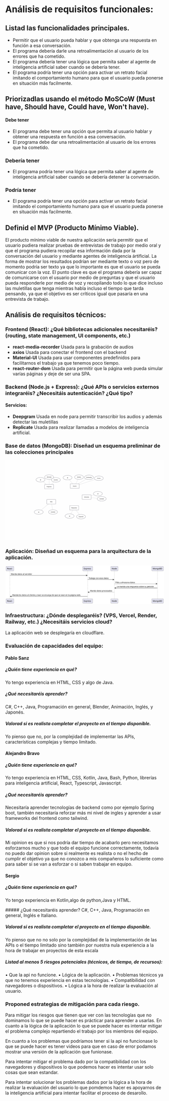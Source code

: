 # Análisis de requisitos funcionales:

## Listad las funcionalidades principales.

- Permitir que el usuario pueda hablar y que obtenga una respuesta en función a esa conversación.
- El programa debería darle una retroalimentación al usuario de los errores que ha cometido.
- El programa debería tener una lógica que permita saber al agente de inteligencia artificial saber cuando se debería tener.
- El pograma podría tener una opción para activar un retrato facial imitando el comportamiento humano para que el usuario pueda ponerse en situación más facilmente.

## Priorizadlas usando el método MoSCoW (Must have, Should have, Could have, Won't have).

#### Debe tener
- El programa debe tener una opción que permita al usuario hablar y obtener una respuesta en función a esa conversación.
- El programa debe dar una retroalimentación al usuario de los errores que ha cometido.

### Debería tener
- El programa podría tener una lógica que permita saber al agente de inteligencia artificial saber cuando se debería detener la conversación.

### Podría tener
- El pograma podría tener una opción para activar un retrato facial imitando el comportamiento humano para que el usuario pueda ponerse en situación más facilmente.


## Definid el MVP (Producto Mínimo Viable).
El producto mínimo viable de nuestra aplicación sería permitir que el usuario pudiera realizar pruebas de entrevistas de trabajo por medio oral y que el programa pudiera recopilar esa información dada por la conversación del usuario y mediante  agentes de inteligencia ártificial. La forma de mostrar los resultados podrían ser mediante texto o voz pero de momento podría ser texto ya que lo importante es que el usuario se pueda comunicar con la voz. El punto clave es que el programa debería ser capaz de comunicarse con el usuario por medio de preguntas y que el usuario pueda responderle por medio de voz y recopilando todo lo que dice incluso las muletillas que tenga mientras habla incluso el tiempo que tarda pensando, ya que el objetivo es ser críticos igual que pasaría en una entrevista de trabajo.




## Análisis de requisitos técnicos:

### Frontend (React): ¿Qué bibliotecas adicionales necesitaréis? (routing, state management, UI components, etc.)

- **react-media-recorder** Usada para la grabación de audios 
- **axios** Usada para conectar el frontend con el backend
- **Material-UI** Usada para usar componentes predefinidos para facilitarnos el trabajo ya que tenemos poco tiempo.
- **react-router-dom** Usada para permitir que la página web pueda simular varías páginas y deje de ser una SPA.

### Backend (Node.js + Express): ¿Qué APIs o servicios externos integraréis? ¿Necesitáis autenticación? ¿Qué tipo?

#### Servicios:
- **Deepgram** Usada en node para permitir transcribir los audios y además detectar las muletillas
- **Replicate** Usada para realizar llamadas a modelos de inteligencia artificial.


### Base de datos (MongoDB): Diseñad un esquema preliminar de las colecciones principales

![EsquemaMongoDB](asserts/image.png)

### Aplicación: Diseñad un esquema para la arquitectura de la aplicación.

![Imagen arquitectura de la aplicacion](asserts/arquitecturaPaginaWeb.svg)


### Infraestructura: ¿Dónde desplegaréis? (VPS, Vercel, Render, Railway, etc.) ¿Necesitáis servicios cloud?

La aplicación web se desplegaría en cloudflare.


### Evaluación de capacidades del equipo:

#### Pablo Sanz
##### ¿Quién tiene experiencia en qué?

Yo tengo experiencia en HTML, CSS y algo de Java.

##### ¿Qué necesitaréis aprender?
C#, C++, Java, Programación en general, Blender, Animación, Inglés, y Japonés.

##### Valorad si es realista completar el proyecto en el tiempo disponible.
Yo pienso que no, por la complejidad de implementar las APIs, características complejas y tiempo limitado.


#### Alejandro Bravo
##### ¿Quién tiene experiencia en qué?

Yo tengo experiencia en HTML, CSS, Kotlin, Java, Bash, Python, librerías para inteligencia artificial, React, Typescript, Javascript.

##### ¿Qué necesitaréis aprender?
Necesitaría aprender tecnologías de backend como por ejemplo Spring boot, también necesitaría reforzar más mi nivel de ingles y aprender a usar frameworks del frontend como tailwind.

##### Valorad si es realista completar el proyecto en el tiempo disponible.
Mi opinion es que si nos podría dar tiempo de acabarlo pero necesitamos esforzarnos mucho y que todo el equipo funcione correctamente, todavía no puedo dar opinion sobre si realmente es realista o no el hecho de cumplir el objetivo ya que no conozco a mis compañeros lo suficiente como para saber si se van a esforzar o si saben trabajar en equipo.


#### Sergio
##### ¿Quién tiene experiencia en qué?
Yo tengo experiencia en Kotlin,algo de python,Java y HTML.

##### ⁠¿Qué necesitaréis aprender?
C#, C++, Java, Programación en general, Inglés e Italiano.

##### Valorad si es realista completar el proyecto en el tiempo disponible.

Yo pienso que no no solo por la complejidad de la implementación de las APIs o el tiempo limitado sino también por nuestra nula experiencia a la hora de trabajar en proyectos de esta escala


##### ⁠Listad al menos 5 riesgos potenciales (técnicos, de tiempo, de recursos):

•⁠  Que la api no funcione.
•⁠  Lógica de la aplicación.
•⁠  Problemas técnicos ya que no tenemos experiencia en estas tecnologías.
•⁠  ⁠Compatibilidad con navegadores o dispositivos.
•⁠  Lógica a la hora de realizar la evaluación al usuario.

### Proponed estrategias de mitigación para cada riesgo.

Para mitigar los riesgos que tienen que ver con las tecnologías que no dominamos lo que se puede hacer es prácticar para aprender a usarlas. En cuanto a la lógica de la aplicación lo que se puede hacer es intentar mitigar el problema complejo repartiendo el trabajo por los miembros del equipo. 

En cuanto a los problemas que podríamos tener si la api no funcionase lo que se puede hacer es tener videos para que en caso de error podamos mostrar una versión de la aplicación que funionase.

Para intentar mitigar el problema dado por la compatibilidad con los navegadores y dispositivos lo que podemos hacer es intentar usar solo cosas que sean estandar.

Para intentar solucionar los problemas dados por la lógica a la hora de realizar la evaluación del usuario lo que pomdemos hacer es apoyarnos de la inteligencia artificial para intentar facilitar el proceso de desarollo.
